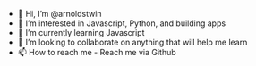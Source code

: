 - 👋 Hi, I’m @arnoldstwin
- 👀 I’m interested in Javascript, Python, and building apps
- 🌱 I’m currently learning Javascript
- 💞️ I’m looking to collaborate on anything that will help me learn
- 📫 How to reach me - Reach me via Github

<!---
arnoldstwin/arnoldstwin is a ✨ special ✨ repository because its `README.md` (this file) appears on your GitHub profile.
You can click the Preview link to take a look at your changes.
--->
